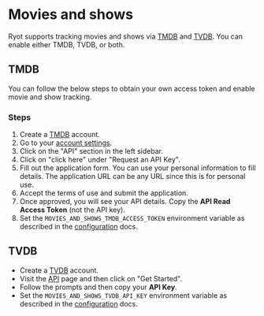 # Movies and shows

Ryot supports tracking movies and shows via [TMDB](https://www.themoviedb.org) and
[TVDB](https://www.thetvdb.com). You can enable either TMDB, TVDB, or both.

## TMDB

You can follow the below steps to obtain your own access token and enable movie and show
tracking.

### Steps

1. Create a [TMDB](https://www.themoviedb.org/) account.
2. Go to your [account settings](https://www.themoviedb.org/settings/account).
3. Click on the "API" section in the left sidebar.
4. Click on "click here" under "Request an API Key".
5. Fill out the application form. You can use your personal information to fill details.
   The application URL can be any URL since this is for personal use.
6. Accept the terms of use and submit the application.
7. Once approved, you will see your API details. Copy the **API Read Access Token** (not
   the API key).
8. Set the `MOVIES_AND_SHOWS_TMDB_ACCESS_TOKEN` environment variable as described in the
   [configuration](../configuration.md#important-parameters) docs.

## TVDB

- Create a [TVDB](https://www.thetvdb.com/) account.
- Visit the [API](https://www.thetvdb.com/api-information) page and then click on "Get
  Started".
- Follow the prompts and then copy your **API Key**.
- Set the `MOVIES_AND_SHOWS_TVDB_API_KEY` environment variable as described in the
  [configuration](../configuration.md#all-parameters) docs.
